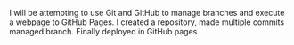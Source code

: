 I will be attempting to use Git and GitHub to manage branches and execute a webpage to GitHub Pages. I created a repository, made multiple commits managed branch. Finally deployed in GitHub pages
